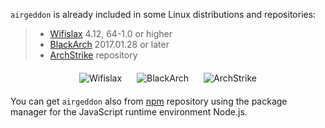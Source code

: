 `airgeddon` is already included in some Linux distributions and repositories:

> - [Wifislax] 4.12, 64-1.0 or higher
> - [BlackArch] 2017.01.28 or later
> - [ArchStrike] repository

[Wifislax]: http://www.wifislax.com
[BlackArch]: https://blackarch.org
[ArchStrike]: https://archstrike.org/wiki

<p align="center">
	<img src="https://raw.githubusercontent.com/v1s1t0r1sh3r3/airgeddon/docker/imgs/wiki/wifislax_linux.png" hspace="10" vspace="6" title="Wifislax"/>
	<img src="https://raw.githubusercontent.com/v1s1t0r1sh3r3/airgeddon/docker/imgs/wiki/blackarch_linux.png" hspace="10" vspace="6" title="BlackArch"/>
	<img src="https://raw.githubusercontent.com/v1s1t0r1sh3r3/airgeddon/docker/imgs/wiki/archstrike.png" hspace="10" vspace="6" title="ArchStrike"/>
</p>

You can get `airgeddon` also from [npm] repository using the package manager for the JavaScript runtime environment Node.js.

[npm]: https://www.npmjs.com/package/get-airgeddon